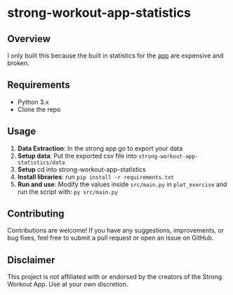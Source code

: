 # strong-workout-app-statistics



## Overview
I only built this because the built in statistics for the [app](https://www.strong.app/) are expensive and broken.

## Requirements
- Python 3.x
- Clone the repo

## Usage
1. **Data Extraction**: In the strong app go to export your data
2. **Setup data**: Put the exported csv file into `strong-workout-app-statistics/data`
3. **Setup** cd into strong-workout-app-statistics
4. **Install libraries**: run `pip install -r requirements.txt`
5. **Run and use**: Modify the values inside `src/main.py` in `plot_exercise` and run the script with: `py src/main.py`

## Contributing

Contributions are welcome! If you have any suggestions, improvements, or bug fixes, feel free to submit a pull request or open an issue on GitHub.

## Disclaimer

This project is not affiliated with or endorsed by the creators of the Strong Workout App. Use at your own discretion.
